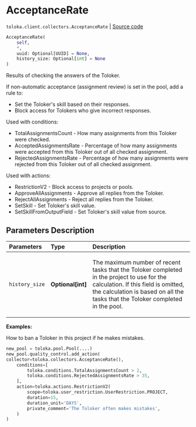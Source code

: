 # AcceptanceRate
`toloka.client.collectors.AcceptanceRate` | [Source code](https://github.com/Toloka/toloka-kit/blob/v1.0.1/src/client/collectors.py#L62)

```python
AcceptanceRate(
    self,
    *,
    uuid: Optional[UUID] = None,
    history_size: Optional[int] = None
)
```

Results of checking the answers of the Toloker.


If non-automatic acceptance (assignment review) is set in the pool, add a rule to:
- Set the Toloker's skill based on their responses.
- Block access for Tolokers who give incorrect responses.

Used with conditions:
* TotalAssignmentsCount - How many assignments from this Toloker were checked.
* AcceptedAssignmentsRate - Percentage of how many assignments were accepted from this Toloker out of all checked assignment.
* RejectedAssignmentsRate - Percentage of how many assignments were rejected from this Toloker out of all checked assignment.

Used with actions:
* RestrictionV2 - Block access to projects or pools.
* ApproveAllAssignments - Approve all replies from the Toloker.
* RejectAllAssignments - Reject all replies from the Toloker.
* SetSkill - Set Toloker's skill value.
* SetSkillFromOutputField - Set Toloker's skill value from source.

## Parameters Description

| Parameters | Type | Description |
| :----------| :----| :-----------|
`history_size`|**Optional\[int\]**|<p>The maximum number of recent tasks that the Toloker completed in the project to use for the calculation. If this field is omitted, the calculation is based on all the tasks that the Toloker completed in the pool.</p>

**Examples:**

How to ban a Toloker in this project if he makes mistakes.

```python
new_pool = toloka.pool.Pool(....)
new_pool.quality_control.add_action(
collector=toloka.collectors.AcceptanceRate(),
    conditions=[
        toloka.conditions.TotalAssignmentsCount > 2,
        toloka.conditions.RejectedAssignmentsRate > 35,
    ],
    action=toloka.actions.RestrictionV2(
        scope=toloka.user_restriction.UserRestriction.PROJECT,
        duration=15,
        duration_unit='DAYS',
        private_comment='The Toloker often makes mistakes',
    )
)
```
